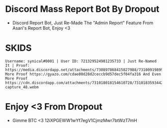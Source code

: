 # Discord Mass Report Bot By Dropout
  -  Discord Report Bot, Just Re-Made The "Admin Report" Feature From Asari's Report Bot, Enjoy <3 
  
# SKIDS
    Username: synical#0001 | User ID: 721329524981235733 | Just Re-Named It | Proof: https://media.discordapp.net/attachments/730897868415827988/731009198996848734/gvzy79wZA1bqQAAAABJRU5ErkJggg.png More Proof https://gyazo.com/cdae80d28d2ceccb9d57dec5f04fa316 And Even More Proof https://cdn.discordapp.com/attachments/731018018154610728/731018359344201759/screen-capture_48.webm
# Enjoy <3 From Dropout
  - Gimme BTC <3 12iXPGEWW1wYf7egV1CjmzMwr7btWzT7mH
